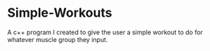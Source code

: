 # Simple-Workouts
A c++ program I created to give the user a simple workout to do for whatever muscle group they input.
